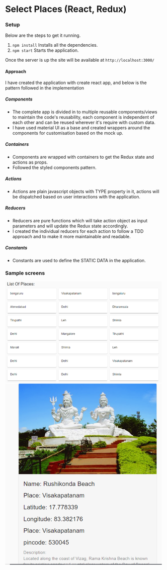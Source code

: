 # Select Places (React, Redux)

### Setup
Below are the steps to get it running.

1. `npm install`  Installs all the dependencies.
2. `npm start`  Starts the application.

Once the server is up the site will be available at `http://localhost:3000/`

#### Approach
I have created the application with create react app, and below is the pattern followed in the implementation

##### Components 
- The complete app is divided in to multiple reusable components/views to maintain the code's reusability, 
each component is independent of each other and can be reused wherever it's require with custom data.
- I have used material UI as a base and created wrappers around the components for customisation based on the mock up.

##### Containers
- Components are wrapped with containers to get the Redux state and actions as props.
- Followed the styled components pattern.

##### Actions
- Actions are plain javascript objects with TYPE property in it, actions will be dispatched based on user interactions with the application.

##### Reducers 
- Reducers are pure functions which will take action object as input parameters and will update the Redux state accordingly.
- I created the individual reducers for each action to follow a TDD approach and to make it more maintainable and readable.

##### Constants 
- Constants are used to define the STATIC DATA in the application.


### Sample screens
![sample](docs/output.PNG)
![sample](docs/selectedPlace.PNG)